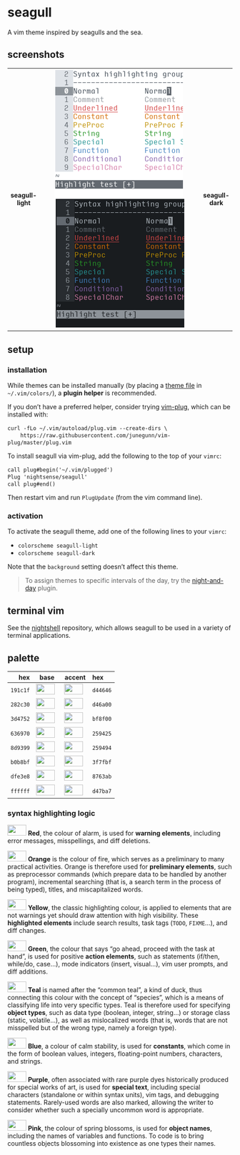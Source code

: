 <h1 id="seagull">seagull</h1>

<p>A vim theme inspired by seagulls and the sea.</p>

<h2 id="screenshots">screenshots</h2>

<table>
<tr></tr><tr><td align="center"><strong>seagull-<br />light</strong></td>
<td align="center"><img src="/img/screenshot-seagull-light.png" alt="screenshot of the seagull-light vim theme" width="288" /> <img src="/img/screenshot-seagull-dark.png" alt="screenshot of the seagull-dark vim theme" width="288" /></td>
<td align="center"><strong>seagull-<br />dark</strong></td></tr>
</table>

<h2 id="setup">setup</h2>

<h3 id="installation">installation</h3>

<p>While themes can be installed manually (by placing a <a href="https://github.com/nightsense/seagull/tree/master/colors">theme file</a> in <code class="highlighter-rouge">~/.vim/colors/</code>), a <strong>plugin helper</strong> is recommended.</p>

<p>If you don’t have a preferred helper, consider trying <a href="https://github.com/junegunn/vim-plug">vim-plug</a>, which can be installed with:</p>

<div class="highlighter-rouge"><pre class="highlight"><code>curl -fLo ~/.vim/autoload/plug.vim --create-dirs \
    https://raw.githubusercontent.com/junegunn/vim-plug/master/plug.vim
</code></pre>
</div>

<p>To install seagull via vim-plug, add the following to the top of your <code class="highlighter-rouge">vimrc</code>:</p>

<div class="highlighter-rouge"><pre class="highlight"><code>call plug#begin('~/.vim/plugged')
Plug 'nightsense/seagull'
call plug#end()
</code></pre>
</div>

<p>Then restart vim and run <code class="highlighter-rouge">PlugUpdate</code> (from the vim command line).</p>

<h3 id="activation">activation</h3>

<p>To activate the seagull theme, add one of the following lines to your <code class="highlighter-rouge">vimrc</code>:</p>

<ul>
  <li><code class="highlighter-rouge">colorscheme seagull-light</code></li>
  <li><code class="highlighter-rouge">colorscheme seagull-dark</code></li>
</ul>

<p>Note that the <code class="highlighter-rouge">background</code> setting doesn’t affect this theme.</p>

<blockquote>
  <p>To assign themes to specific intervals of the day, try the <a href="https://github.com/nightsense/night-and-day">night-and-day</a> plugin.</p>
</blockquote>

<h2 id="terminal-vim">terminal vim</h2>

<p>See the <a href="https://github.com/nightsense/nightshell">nightshell</a> repository, which allows seagull to be used in a variety of terminal applications.</p>

<h2 id="palette">palette</h2>

<table>
  <thead>
    <tr>
      <th style="text-align: right">hex</th>
      <th style="text-align: center">base</th>
      <th style="text-align: center">accent</th>
      <th style="text-align: left">hex</th>
    </tr>
  </thead>
  <tbody>
    <tr>
      <td style="text-align: right"><code class="highlighter-rouge">191c1f</code></td>
      <td style="text-align: center"><img src="http://www.colorhexa.com/191c1f.png" height="24" width="42" /> </td>
      <td style="text-align: center"><img src="http://www.colorhexa.com/d44646.png" height="24" width="42" /> </td>
      <td style="text-align: left"><code class="highlighter-rouge">d44646</code></td>
    </tr>
    <tr>
      <td style="text-align: right"><code class="highlighter-rouge">282c30</code></td>
      <td style="text-align: center"><img src="http://www.colorhexa.com/282c30.png" height="24" width="42" /> </td>
      <td style="text-align: center"><img src="http://www.colorhexa.com/d46a00.png" height="24" width="42" /> </td>
      <td style="text-align: left"><code class="highlighter-rouge">d46a00</code></td>
    </tr>
    <tr>
      <td style="text-align: right"><code class="highlighter-rouge">3d4752</code></td>
      <td style="text-align: center"><img src="http://www.colorhexa.com/3d4752.png" height="24" width="42" /> </td>
      <td style="text-align: center"><img src="http://www.colorhexa.com/bf8f00.png" height="24" width="42" /> </td>
      <td style="text-align: left"><code class="highlighter-rouge">bf8f00</code></td>
    </tr>
    <tr>
      <td style="text-align: right"><code class="highlighter-rouge">636970</code></td>
      <td style="text-align: center"><img src="http://www.colorhexa.com/636970.png" height="24" width="42" /> </td>
      <td style="text-align: center"><img src="http://www.colorhexa.com/259425.png" height="24" width="42" /> </td>
      <td style="text-align: left"><code class="highlighter-rouge">259425</code></td>
    </tr>
    <tr>
      <td style="text-align: right"><code class="highlighter-rouge">8d9399</code></td>
      <td style="text-align: center"><img src="http://www.colorhexa.com/8d9399.png" height="24" width="42" /> </td>
      <td style="text-align: center"><img src="http://www.colorhexa.com/259494.png" height="24" width="42" /> </td>
      <td style="text-align: left"><code class="highlighter-rouge">259494</code></td>
    </tr>
    <tr>
      <td style="text-align: right"><code class="highlighter-rouge">b0b8bf</code></td>
      <td style="text-align: center"><img src="http://www.colorhexa.com/b0b8bf.png" height="24" width="42" /> </td>
      <td style="text-align: center"><img src="http://www.colorhexa.com/3f7fbf.png" height="24" width="42" /> </td>
      <td style="text-align: left"><code class="highlighter-rouge">3f7fbf</code></td>
    </tr>
    <tr>
      <td style="text-align: right"><code class="highlighter-rouge">dfe3e8</code></td>
      <td style="text-align: center"><img src="http://www.colorhexa.com/dfe3e8.png" height="24" width="42" /> </td>
      <td style="text-align: center"><img src="http://www.colorhexa.com/8763ab.png" height="24" width="42" /> </td>
      <td style="text-align: left"><code class="highlighter-rouge">8763ab</code></td>
    </tr>
    <tr>
      <td style="text-align: right"><code class="highlighter-rouge">ffffff</code></td>
      <td style="text-align: center"><img src="http://www.colorhexa.com/ffffff.png" height="24" width="42" /> </td>
      <td style="text-align: center"><img src="http://www.colorhexa.com/d47ba7.png" height="24" width="42" /> </td>
      <td style="text-align: left"><code class="highlighter-rouge">d47ba7</code></td>
    </tr>
  </tbody>
</table>

<h3 id="syntax-highlighting-logic">syntax highlighting logic</h3>

<p><img src="http://www.colorhexa.com/d44646.png" height="24" width="42" />
<strong>Red</strong>, the colour of alarm, is used for <strong>warning elements</strong>, including error messages, misspellings, and diff deletions.</p>

<p><img src="http://www.colorhexa.com/d46a00.png" height="24" width="42" />
<strong>Orange</strong> is the colour of fire, which serves as a preliminary to many practical activities. Orange is therefore used for <strong>preliminary elements</strong>, such as preprocessor commands (which prepare data to be handled by another program), incremental searching (that is, a search term in the process of being typed), titles, and miscapitalized words.</p>

<p><img src="http://www.colorhexa.com/bf8f00.png" height="24" width="42" />
<strong>Yellow</strong>, the classic highlighting colour, is applied to elements that are not warnings yet should draw attention with high visibility. These <strong>highlighted elements</strong> include search results, task tags (<code class="highlighter-rouge">TODO</code>, <code class="highlighter-rouge">FIXME</code>…), and diff changes.</p>

<p><img src="http://www.colorhexa.com/259425.png" height="24" width="42" />
<strong>Green</strong>, the colour that says “go ahead, proceed with the task at hand”, is used for positive <strong>action elements</strong>, such as statements (if/then, while/do, case…), mode indicators (insert, visual…), vim user prompts, and diff additions.</p>

<p><img src="http://www.colorhexa.com/259494.png" height="24" width="42" />
<strong>Teal</strong> is named after the “common teal”, a kind of duck, thus connecting this colour with the concept of “species”, which is a means of classifying life into very specific types. Teal is therefore used for specifying <strong>object types</strong>, such as data type (boolean, integer, string…) or storage class (static, volatile…), as well as mislocalized words (that is, words that are not misspelled but of the wrong type, namely a foreign type).</p>

<p><img src="http://www.colorhexa.com/3f7fbf.png" height="24" width="42" />
<strong>Blue</strong>, a colour of calm stability, is used for <strong>constants</strong>, which come in the form of boolean values, integers, floating-point numbers, characters, and strings.</p>

<p><img src="http://www.colorhexa.com/8763ab.png" height="24" width="42" />
<strong>Purple</strong>, often associated with rare purple dyes historically produced for special works of art, is used for <strong>special text</strong>, including special characters (standalone or within syntax units), vim tags, and debugging statements. Rarely-used words are also marked, allowing the writer to consider whether such a specially uncommon word is appropriate.</p>

<p><img src="http://www.colorhexa.com/d47ba7.png" height="24" width="42" />
<strong>Pink</strong>, the colour of spring blossoms, is used for <strong>object names</strong>, including the names of variables and functions. To code is to bring countless objects blossoming into existence as one types their names.</p>
